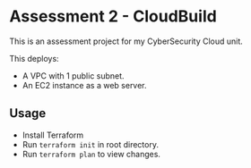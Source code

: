 # Assessment 2 - CloudBuild
This is an assessment project for my CyberSecurity Cloud unit.

This deploys:
- A VPC with 1 public subnet.
- An EC2 instance as a web server.

## Usage
- Install Terraform
- Run `terraform init` in root directory.
- Run `terraform plan` to view changes.